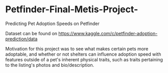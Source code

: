 # Petfinder-Final-Metis-Project-

Predicting Pet Adoption Speeds on Petfinder

Dataset can be found on https://www.kaggle.com/c/petfinder-adoption-prediction/data

Motivation for this project was to see what makes certain pets more adoptable, and whether or not shelters can influence adoption speed with features outside of a pet's inherent physical traits, such as traits pertaining to the listing's photos and bio/description.

